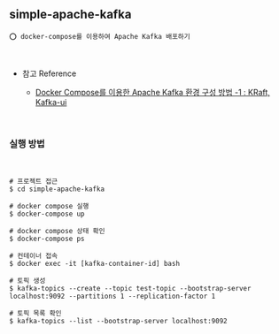 ## simple-apache-kafka

    ⭕️ docker-compose를 이용하여 Apache Kafka 배포하기

<br/>

- 참고 Reference

  - [Docker Compose를 이용한 Apache Kafka 환경 구성 방법 -1 : KRaft, Kafka-ui](https://adjh54.tistory.com/637)

<br/>

### 실행 방법

<br/>

```shell
# 프로젝트 접근
$ cd simple-apache-kafka

# docker compose 실행
$ docker-compose up

# docker compose 상태 확인
$ docker-compose ps

# 컨테이너 접속
$ docker exec -it [kafka-container-id] bash

# 토픽 생성
$ kafka-topics --create --topic test-topic --bootstrap-server localhost:9092 --partitions 1 --replication-factor 1

# 토픽 목록 확인
$ kafka-topics --list --bootstrap-server localhost:9092
```
